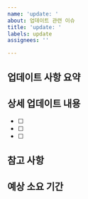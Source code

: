 ```yaml
---
name: 'update: '
about: 업데이트 관련 이슈
title: 'update: '
labels: update
assignees: ''

---
```


## 업데이트 사항 요약

## 상세 업데이트 내용

- [ ] 
- [ ] 
- [ ] 

## 참고 사항

## 예상 소요 기간
